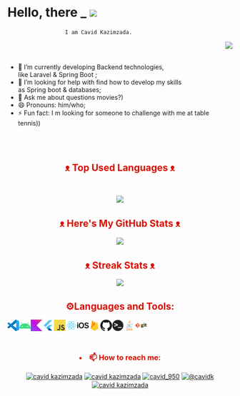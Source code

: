 

# Hello, there _ <img src="https://raw.githubusercontent.com/MartinHeinz/MartinHeinz/master/wave.gif" width="30px"> 
                      I am Cavid Kazimzada. 

<img src="https://media.giphy.com/media/f3iwJFOVOwuy7K6FFw/giphy.gif" align="right"><br></br>


 

- 🌱 I’m currently developing Backend technologies,<br> like Laravel & Spring Boot ;
- 🤔 I’m looking for help with find how to develop my skills <br> as Spring boot & databases;
- 💬 Ask me about questions movies?)
- 😄 Pronouns: him/who;
- ⚡ Fun fact: I m looking for someone to challenge with me at table tennis)) <br>
 
<br>
<br>
<h2 align="center"><font  color="darkyellow">ᴥ Top Used Languages  ᴥ<font/></h2>  <br> 
  <p align = "center">
<a href = "https://github.com/cavidk"> 
   <img height="190em" src = "https://github-readme-stats.vercel.app/api/top-langs/?username=cavidk&layout=compact&theme=buefy"/>
</a>
    <br>
 <h2 align="center"><font  color="darkyellow"> ᴥ Here's My GitHub Stats ᴥ<font/></h2>
   <p align = "center">
<a href="https://github.com/cavidk">
  <img height="175em" src="https://github-readme-stats.vercel.app/api?username=cavidk&show_icons=true&theme=buefy"/>
</a>  
     <br>
      <h2 align="center"><font  color="darkyellow"> ᴥ Streak Stats ᴥ<font/></h2>
        <p align = "center">
     <img width="400"  src="https://github-readme-streak-stats.herokuapp.com?user=cavidk&theme=buefy&hide_border=true" />
  
  <h2 align= "center">⚙️Languages and Tools:</h2>
  <img align="left" alt="Visual Studio Code" width="26px" src="https://raw.githubusercontent.com/github/explore/80688e429a7d4ef2fca1e82350fe8e3517d3494d/topics/visual-studio-code/visual-studio-code.png" />
  
 <img align="left" alt="Android" width="26px" src="https://raw.githubusercontent.com/github/explore/80688e429a7d4ef2fca1e82350fe8e3517d3494d/topics/android/android.png" />
 
 <img align="left" alt="Kotlin" width="26px" src="https://raw.githubusercontent.com/github/explore/80688e429a7d4ef2fca1e82350fe8e3517d3494d/topics/kotlin/kotlin.png"/>
 
 <img align="left" alt="Flutter" width="26px" src="https://raw.githubusercontent.com/github/explore/80688e429a7d4ef2fca1e82350fe8e3517d3494d/topics/flutter/flutter.png" />
 
 <img align="left" alt="JavaScript" width="26px" src="https://raw.githubusercontent.com/github/explore/80688e429a7d4ef2fca1e82350fe8e3517d3494d/topics/javascript/javascript.png" />
 
 <img align="left" alt="React" width="26px" src="https://raw.githubusercontent.com/github/explore/80688e429a7d4ef2fca1e82350fe8e3517d3494d/topics/react/react.png" />
 
 <img align="left" alt="iOS" width="26px" src="https://raw.githubusercontent.com/github/explore/80688e429a7d4ef2fca1e82350fe8e3517d3494d/topics/ios/ios.png" />
 
 <img align="left" alt="Firebase" width="26px" src="https://raw.githubusercontent.com/github/explore/80688e429a7d4ef2fca1e82350fe8e3517d3494d/topics/firebase/firebase.png" />
 
 <img align="left" alt="GitHub" width="26px" src="https://raw.githubusercontent.com/github/explore/78df643247d429f6cc873026c0622819ad797942/topics/github/github.png" />
 
 <img align="left" alt="Terminal" width="26px" src="https://raw.githubusercontent.com/github/explore/80688e429a7d4ef2fca1e82350fe8e3517d3494d/topics/terminal/terminal.png" />
 
 <img align="left" alt="Java" width="26px" src="https://raw.githubusercontent.com/github/explore/80688e429a7d4ef2fca1e82350fe8e3517d3494d/topics/java/java.png" />

<img align="left" alt="Git" width="26px" src="https://raw.githubusercontent.com/github/explore/80688e429a7d4ef2fca1e82350fe8e3517d3494d/topics/git/git.png" />

   <br>
<br><br>
<h3 align = "center"><li>📫 How to reach me:</li></h3> 
<p align = "center">
<a href="https://www.linkedin.com/in/cavid-kazimzada-8a9b96185/" target="blank"><img align="center" src="https://raw.githubusercontent.com/rahuldkjain/github-profile-readme-generator/master/src/images/icons/Social/linked-in-alt.svg" alt="cavid kazimzada" height="25" width="35" /></a>
<a href="https://www.facebook.com/cavid.kazimzade442/" target="blank"><img align="center" src="https://raw.githubusercontent.com/rahuldkjain/github-profile-readme-generator/master/src/images/icons/Social/facebook.svg" alt="cavid kazimzada" height="25" width="35" /></a>
<a href="https://www.instagram.com/cavid_kz/" target="blank"><img align="center" src="https://raw.githubusercontent.com/rahuldkjain/github-profile-readme-generator/master/src/images/icons/Social/instagram.svg" alt="cavid_950" height="25" width="35" /></a>
<a href="https://medium.com/me/stories/public" target="blank"><img align="center" src="https://raw.githubusercontent.com/rahuldkjain/github-profile-readme-generator/master/src/images/icons/Social/medium.svg" alt="@cavidk" height="25" width="35" /></a>
<a href="https://www.hackerrank.com/cavid_kz" target="blank"><img align="center" src="https://raw.githubusercontent.com/rahuldkjain/github-profile-readme-generator/master/src/images/icons/Social/hackerrank.svg" alt="cavid kazimzada" height="25" width="35" /></a>
</p>


  
  
  
  
  
  
  
  
  
  
  
  
  
  
